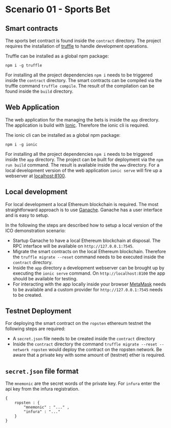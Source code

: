 # Scenario 01 - Sports Bet

## Smart contracts

The sports bet contract is found inside the `contract` directory. The project requires the installation of [truffle](http://truffleframework.com/) to handle development operations.

Truffle can be installed as a global npm package:
```
npm i -g truffle
```

For installing all the project dependencies `npm i` needs to be triggered inside the `contract` directory. The smart contracts can be compiled via the truffle command `truffle compile`. The result of the compilation can be found inside the `build` directory.

## Web Application

The web application for the managing the bets is inside the `app` directory. The application is build with [Ionic](https://ionicframework.com/). Therefore the ionic cli is required.

The ionic cli can be installed as a global npm package:
```
npm i -g ionic
```

For installing all the project dependencies `npm i` needs to be triggered inside the `app` directory. The project can be built for deployment via the `npm run build` command. The result is available inside the `www` directory. For a local development version of the web application `ionic serve` will fire up a webserver at [localhost:8100](http://localhost:8100).

## Local development

For local development a local Ethereum blockchain is required. The most straightforward approach is to use [Ganache](http://truffleframework.com/ganache/). Ganache has a user interface and is easy to setup.

In the following the steps are described how to setup a local version of the ICO demonstration scenario:

 - Startup Ganache to have a local Ethereum blockchain at disposal. The RPC interface will be available on `http://127.0.0.1:7545`.
 - Migrate the smart contracts on the local Ethereum blockchain. Therefore the `truffle migrate --reset` command needs to be executed inside the `contract` directory.
 - Inside the `app` directory a development webserver can be brought up by executing the `ionic serve` command. On `http://localhost:8100` the app should be available for testing.
 - For interacting with the app locally inside your browser [MetaMask](https://metamask.io/) needs to be available and a custom provider for `http://127.0.0.1:7545` needs to be created. 

## Testnet Deployment

For deploying the smart contract on the `ropsten` ethereum testnet the following steps are required:

 - A `secret.json` file needs to be created inside the `contract` directory
 - Inside the `contract` directory the command `truffle migrate --reset --network ropsten` would deploy the contract on the ropsten network. Be aware that a private key with some amount of (testnet) ether is required.

## `secret.json` file format

The `mnemonic` are the secret words of the private key. For `infura` enter the api key from the infura registration.

```
{
    ropsten : {
        "mnemonic" : "..." ,
        "infura" : "..."
    }
}
```